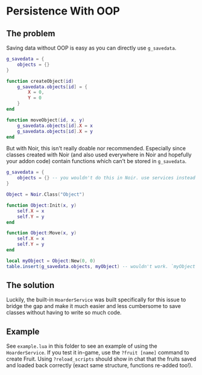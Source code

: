 # Persistence With OOP
## The problem
Saving data without OOP is easy as you can directly use `g_savedata`.
```lua
g_savedata = {
    objects = {}
}

function createObject(id)
    g_savedata.objects[id] = {
        X = 0,
        Y = 0
    }
end

function moveObject(id, x, y)
    g_savedata.objects[id].X = x
    g_savedata.objects[id].X = y
end
```
But with Noir, this isn't really doable nor recommended. Especially since classes created with Noir (and also used everywhere in Noir and hopefully your addon code) contain functions which can't be stored in `g_savedata`.
```lua
g_savedata = {
    objects = {} -- you wouldn't do this in Noir. use services instead with all the provided save data methods
}

Object = Noir.Class("Object")

function Object:Init(x, y)
    self.X = x
    self.Y = y
end

function Object:Move(x, y)
    self.X = x
    self.Y = y
end

local myObject = Object:New(0, 0)
table.insert(g_savedata.objects, myObject) -- wouldn't work. `myObject` contains functions (`:Move()`, and internal functions)
```

## The solution
Luckily, the built-in `HoarderService` was built specifically for this issue to bridge the gap and make it much easier and less cumbersome to save classes without having to write so much code.

## Example
See `example.lua` in this folder to see an example of using the `HoarderService`. If you test it in-game, use the `?fruit [name]` command to create Fruit. Using `?reload_scripts` should show in chat that the fruits saved and loaded back correctly (exact same structure, functions re-added too!).